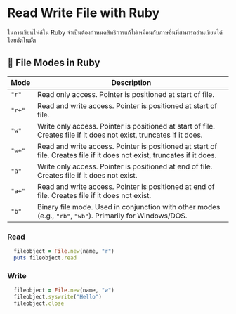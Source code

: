 # Read Write File with Ruby
ในการเขียนไฟล์ใน Ruby จำเป็นต้องกำหนดสิทธิการแก้ไม่เหมือนกับภาษอื่นที่สามารถอ่านเขียนได้โดยอัตโนมัต
## 📌 File Modes in Ruby

| Mode | Description |
|------|-------------|
| `"r"`   | Read only access. Pointer is positioned at start of file. |
| `"r+"`  | Read and write access. Pointer is positioned at start of file. |
| `"w"`   | Write only access. Pointer is positioned at start of file. Creates file if it does not exist, truncates if it does. |
| `"w+"`  | Read and write access. Pointer is positioned at start of file. Creates file if it does not exist, truncates if it does. |
| `"a"`   | Write only access. Pointer is positioned at end of file. Creates file if it does not exist. |
| `"a+"`  | Read and write access. Pointer is positioned at end of file. Creates file if it does not exist. |
| `"b"`   | Binary file mode. Used in conjunction with other modes (e.g., `"rb"`, `"wb"`). Primarily for Windows/DOS. |

### Read
```ruby
  fileobject = File.new(name, "r")
  puts fileobject.read
```

### Write
```ruby
  fileobject = File.new(name, "w")
  fileobject.syswrite("Hello")
  fileobject.close
```
